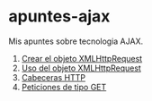 # apuntes-ajax

Mis apuntes sobre tecnologia AJAX.

1. [Crear el objeto XMLHttpRequest](https://github.com/AitorAlejandro/apuntes-ajax/blob/master/01-Crear-el-objeto-XMLHttpRequest/crearXHR.md)
2. [Uso del objeto XMLHttpRequest](https://github.com/AitorAlejandro/apuntes-ajax/blob/master/02-Uso-del-XHR/Uso-del-XHR.md)
3. [Cabeceras HTTP](https://github.com/AitorAlejandro/apuntes-ajax/blob/master/03-HTTP-Headers/HTTP-Headers.md)
4. [Peticiones de tipo GET](https://github.com/AitorAlejandro/apuntes-ajax/blob/master/04-Peticiones-GET/get-request.md)
